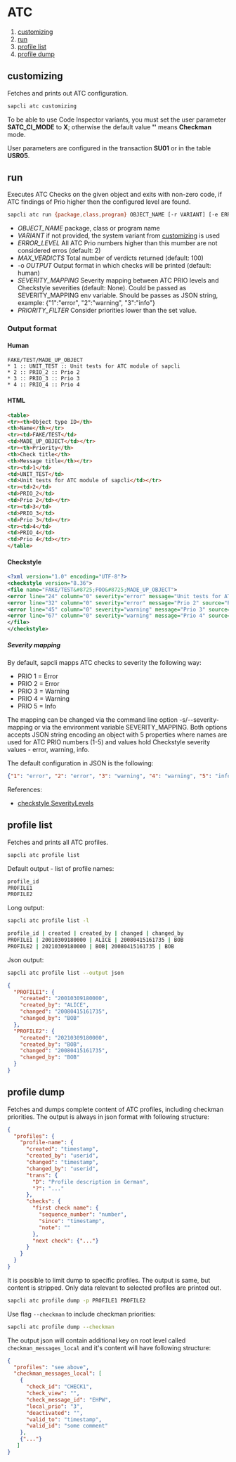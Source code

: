 # ATC

1. [customizing](#customizing)
1. [run](#run)
1. [profile list](#profile-list)
1. [profile dump](#profile-dump)

## customizing

Fetches and prints out ATC configuration.

```bash
sapcli atc customizing
```

To be able to use Code Inspector variants, you must set the user parameter
**SATC_CI_MODE** to **X**; otherwise the default value **''** means
**Checkman** mode.

User parameters are configured in the transaction **SU01** or in the table
**USR05**.

## run

Executes ATC Checks on the given object and exits with non-zero code,
if ATC findings of Prio higher then the configured level are found.

```bash
sapcli atc run {package,class,program} OBJECT_NAME [-r VARIANT] [-e ERROR_LEVEL] [-m MAX_VERDICITS] [-o {human,html,checkstyle}] [-s SEVERITY_MAPPING] [-f PRIORITY_FILTER]
```

* _OBJECT\_NAME_ package, class or program name
* _VARIANT_ if not provided, the system variant from [customizing](#customizing) is used
* _ERROR\_LEVEL_ All ATC Prio numbers higher than this mumber are not considered erros (default: 2)
* _MAX\_VERDICTS_ Total number of verdicts returned (default: 100)
* -o _OUTPUT_ Output format in which checks will be printed (default: human)
* _SEVERITY\_MAPPING_ Severity mapping between ATC PRIO levels and Checkstyle severities (default: None). Could be passed as SEVERITY\_MAPPING env variable. Should be passes as JSON string, example: {"1":"error", "2":"warning", "3":"info"}
* _PRIORITY\_FILTER_ Consider priorities lower than the set value.
### Output format

#### Human
```
FAKE/TEST/MADE_UP_OBJECT
* 1 :: UNIT_TEST :: Unit tests for ATC module of sapcli
* 2 :: PRIO_2 :: Prio 2
* 3 :: PRIO_3 :: Prio 3
* 4 :: PRIO_4 :: Prio 4
```

#### HTML
```html
<table>
<tr><th>Object type ID</th>
<th>Name</th></tr>
<tr><td>FAKE/TEST</td>
<td>MADE_UP_OBJECT</td></tr>
<tr><th>Priority</th>
<th>Check title</th>
<th>Message title</th></tr>
<tr><td>1</td>
<td>UNIT_TEST</td>
<td>Unit tests for ATC module of sapcli</td></tr>
<tr><td>2</td>
<td>PRIO_2</td>
<td>Prio 2</td></tr>
<tr><td>3</td>
<td>PRIO_3</td>
<td>Prio 3</td></tr>
<tr><td>4</td>
<td>PRIO_4</td>
<td>Prio 4</td></tr>
</table>
```

#### Checkstyle
```xml
<?xml version="1.0" encoding="UTF-8"?>
<checkstyle version="8.36">
<file name="FAKE/TEST&#8725;FOO&#8725;MADE_UP_OBJECT">
<error line="24" column="0" severity="error" message="Unit tests for ATC module of sapcli" source="UNIT_TEST"/>
<error line="32" column="0" severity="error" message="Prio 2" source="PRIO_2"/>
<error line="45" column="0" severity="warning" message="Prio 3" source="PRIO_3"/>
<error line="67" column="0" severity="warning" message="Prio 4" source="PRIO_4"/>
</file>
</checkstyle>
```

##### Severity mapping

By default, sapcli mapps ATC checks to severity the following way:
- PRIO 1 = Error
- PRIO 2 = Error
- PRIO 3 = Warning
- PRIO 4 = Warning
- PRIO 5 = Info

The mapping can be changed via the command line option -s/--severity-mapping
or via the environment variable SEVERITY\_MAPPING. Both options accepts JSON
string encoding an object with 5 properties where names are used for ATC PRIO
numbers (1-5) and values hold Checkstyle severity values - error, warning, info.

The default configuration in JSON is the following:
```json
{"1": "error", "2": "error", "3": "warning", "4": "warning", "5": "info"}
```

References:
- [checkstyle SeverityLevels](https://checkstyle.sourceforge.io/apidocs/com/puppycrawl/tools/checkstyle/api/SeverityLevel.html)

## profile list

Fetches and prints all ATC profiles.

```bash
sapcli atc profile list
```
Default output - list of profile names:
```bash
profile_id
PROFILE1
PROFILE2
```

Long output:
```bash
sapcli atc profile list -l
```
```bash
profile_id | created | created_by | changed | changed_by
PROFILE1 | 20010309180000 | ALICE | 20080415161735 | BOB 
PROFILE2 | 20210309180000 | BOB| 20080415161735 | BOB 
```

Json output:
```bash
sapcli atc profile list --output json
```
```json
{
  "PROFILE1": {
    "created": "20010309180000",
    "created_by": "ALICE",
    "changed": "20080415161735",
    "changed_by": "BOB"
  },
  "PROFILE2": {
    "created": "20210309180000",
    "created_by": "BOB",
    "changed": "20080415161735",
    "changed_by": "BOB"
  }
}
```

## profile dump

Fetches and dumps complete content of ATC profiles, including checkman
priorities. The output is always in json format with following structure:

```json
{
  "profiles": {
    "profile-name": {
      "created": "timestamp",
      "created_by": "userid",
      "changed": "timestamp",
      "changed_by": "userid",
      "trans": {
        "D": "Profile description in German",
        "?": "..."
      },
      "checks": {
        "first check name": {
          "sequence_number": "number",
          "since": "timestamp",
          "note": ""
        },
        "next check": {"..."}
      }
    }
  }
}
```

It is possible to limit dump to specific profiles. The output is
same, but content is stripped. Only data relevant to selected
profiles are printed out.

```bash
sapcli atc profile dump -p PROFILE1 PROFILE2
```

Use flag `--checkman` to include checkman priorities:

```bash
sapcli atc profile dump --checkman
```
The output json will contain additional key on root level called
`checkman_messages_local` and it's content will have following
structure:

```json
{
  "profiles": "see above",
  "checkman_messages_local": [
    {
      "check_id": "CHECK1",
      "check_view": "",
      "check_message_id": "EHPW",
      "local_prio": "3",
      "deactivated": "",
      "valid_to": "timestamp",
      "valid_id": "some comment"
    },
    {"..."}
   ]
}
```
